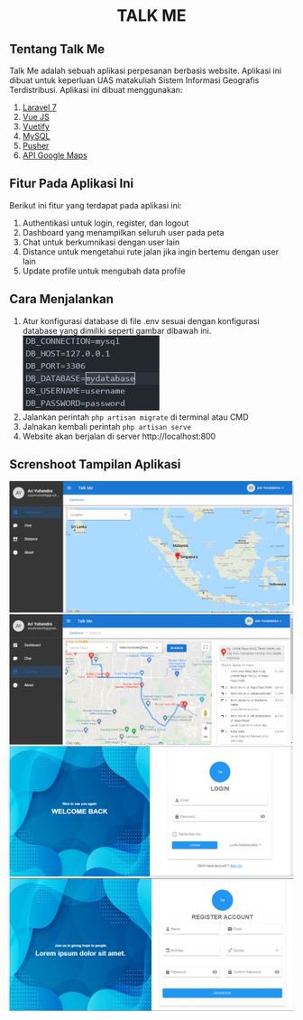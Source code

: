 <h1 style="text-align: center;">TALK ME</h1>

## Tentang Talk Me

Talk Me adalah sebuah aplikasi perpesanan berbasis website. Aplikasi ini dibuat untuk keperluan UAS matakuliah Sistem Informasi Geografis Terdistribusi. Aplikasi ini dibuat menggunakan: 
1. [Laravel 7](https://laravel.com/)
2. [Vue JS](https://vuejs.org/)
3. [Vuetify](https://vuetifyjs.com/en/)
4. [MySQL](https://www.mysql.com/)
5. [Pusher](https://pusher.com/)
6. [API Google Maps](https://developers.google.com/maps/documentation/javascript/overview?hl=id)



## Fitur Pada Aplikasi Ini

Berikut ini fitur yang terdapat pada aplikasi ini:
1. Authentikasi untuk login, register, dan logout
2. Dashboard yang menampilkan seluruh user pada peta
3. Chat untuk berkumnikasi dengan user lain
4. Distance untuk mengetahui rute jalan jika ingin bertemu dengan user lain
5. Update profile untuk mengubah data profile



## Cara Menjalankan
1. Atur konfigurasi database di file .env sesuai dengan konfigurasi database yang dimiliki seperti gambar dibawah ini.
![Konfigurasi database](https://github.com/myndra1805/talkme/blob/master/public/images/cara_jalankan/1.png?raw=true)
1. Jalankan perintah `php artisan migrate` di terminal atau CMD
2. Jalnakan kembali perintah `php artisan serve`
3. Website akan berjalan di server http://localhost:800


## Screnshoot Tampilan Aplikasi
![Konfigurasi database](https://github.com/myndra1805/talkme/blob/master/public/images/ss/1.png?raw=true)
![Konfigurasi database](https://github.com/myndra1805/talkme/blob/master/public/images/ss/2.png?raw=true)
![Konfigurasi database](https://github.com/myndra1805/talkme/blob/master/public/images/ss/3.png?raw=true)
![Konfigurasi database](https://github.com/myndra1805/talkme/blob/master/public/images/ss/4.png?raw=true)
